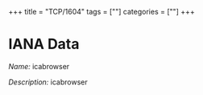 +++
title = "TCP/1604"
tags = [""]
categories = [""]
+++

# IANA Data

_Name:_ icabrowser

_Description:_ icabrowser

